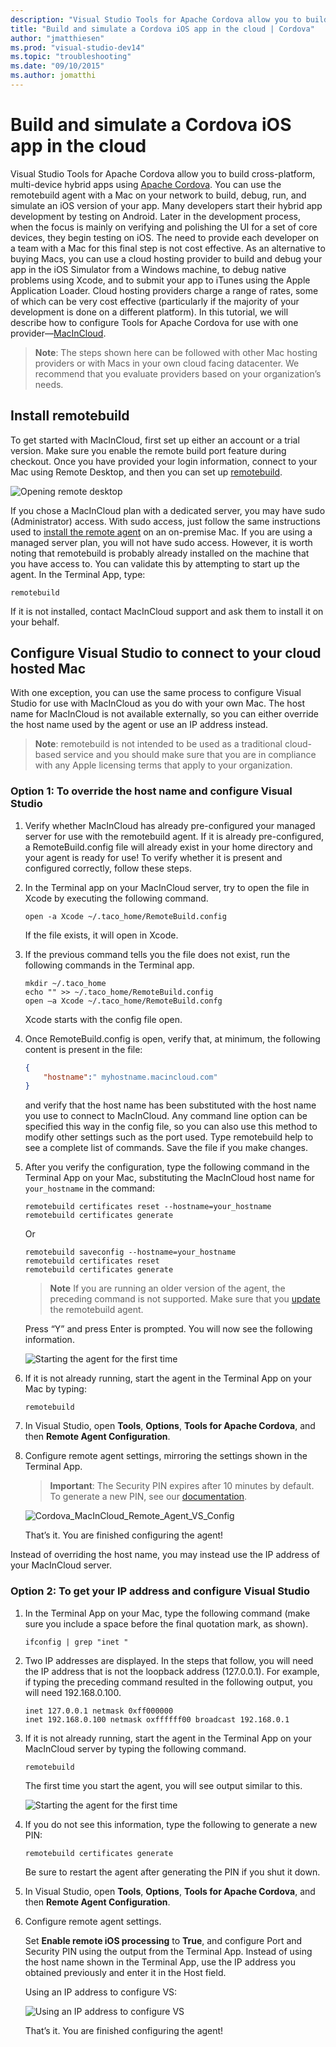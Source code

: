 ```yaml
--- 
description: "Visual Studio Tools for Apache Cordova allow you to build cross-platform, multi-device hybrid apps using Apache Cordova)."
title: "Build and simulate a Cordova iOS app in the cloud | Cordova"
author: "jmatthiesen"
ms.prod: "visual-studio-dev14"
ms.topic: "troubleshooting"
ms.date: "09/10/2015"
ms.author: jomatthi
--- 
```


# Build and simulate a Cordova iOS app in the cloud

Visual Studio Tools for Apache Cordova allow you to build cross-platform, multi-device hybrid apps using [Apache Cordova](http://cordova.apache.org). You can use the remotebuild agent with a Mac on your network to build, debug, run, and simulate an iOS version of your app. Many developers start their hybrid app development by testing on Android. Later in the development process, when the focus is mainly on verifying and polishing the UI for a set of core devices, they begin testing on iOS. The need to provide each developer on a team with a Mac for this final step is not cost effective. As an alternative to buying Macs, you can use a cloud hosting provider to build and debug your app in the iOS Simulator from a Windows machine, to debug native problems using Xcode, and to submit your app to iTunes using the Apple Application Loader. Cloud hosting providers charge a range of rates, some of which can be very cost effective (particularly if the majority of your development is done on a different platform). In this tutorial, we will describe how to configure Tools for Apache Cordova for use with one provider—[MacInCloud](http://www.macincloud.com).


>**Note**: The steps shown here can be followed with other Mac hosting providers or with Macs in your own cloud facing datacenter. We recommend that you evaluate providers based on your organization’s needs.  

## Install remotebuild

To get started with MacInCloud, first set up either an account or a trial version. Make sure you enable the remote build port feature during checkout. Once you have provided your login information, connect to your Mac using Remote Desktop, and then you can set up [remotebuild](https://go.microsoft.com/fwlink/?LinkId=618169). 

![Opening remote desktop](media/host-a-mac-in-the-cloud/remotebuild_start.png)

If you chose a MacInCloud plan with a dedicated server, you may have sudo (Administrator) access. With sudo access, just follow the same instructions used to [install the remote agent](../first-steps/ios-guide.md) on an on-premise Mac. If you are using a managed server plan, you will not have sudo access. However, it is worth noting that remotebuild is probably already installed on the machine that you have access to. You can validate this by attempting to start up the agent. In the Terminal App, type:

```console
remotebuild
```

If it is not installed, contact MacInCloud support and ask them to install it on your behalf.

## Configure Visual Studio to connect to your cloud hosted Mac

With one exception, you can use the same process to configure Visual Studio for use with MacInCloud as you do with your own Mac. The host name for MacInCloud is not available externally, so you can either override the host name used by the agent or use an IP address instead.

>**Note**: remotebuild is not intended to be used as a traditional cloud-based service and you should make sure that you are in compliance with any Apple licensing terms that apply to your organization.  

### Option 1: To override the host name and configure Visual Studio

1. Verify whether MacInCloud has already pre-configured your managed server for use with the remotebuild agent. If it is already pre-configured, a RemoteBuild.config file will already exist in your home directory and your agent is ready for use! To verify whether it is present and configured correctly, follow these steps.

2. In the Terminal app on your MacInCloud server, try to open the file in Xcode by executing the following command.

    ```console
    open -a Xcode ~/.taco_home/RemoteBuild.config
    ```

    If the file exists, it will open in Xcode.

3. If the previous command tells you the file does not exist, run the following commands in the Terminal app.

    ```console
    mkdir ~/.taco_home
    echo "" >> ~/.taco_home/RemoteBuild.config
    open –a Xcode ~/.taco_home/RemoteBuild.confg
    ```

    Xcode starts with the config file open.

4. Once RemoteBuild.config is open, verify that, at minimum, the following content is present in the file:

    ```json
    {
        "hostname":" myhostname.macincloud.com"
    }
    ```

    and verify that the host name has been substituted with the host name you use to connect to MacInCloud. Any command line option can be specified this way in the config file, so you can also use this method to modify other settings such as the port used. Type remotebuild help to see a complete list of commands. Save the file if you make changes.

5. After you verify the configuration, type the following command in the Terminal App on your Mac, substituting the MacInCloud host name for `your_hostname` in the command:

   ```console
   remotebuild certificates reset --hostname=your_hostname
   remotebuild certificates generate   
   ```
 
   Or

   ```console
   remotebuild saveconfig --hostname=your_hostname
   remotebuild certificates reset
   remotebuild certificates generate
   ````

    > **Note** If you are running an older version of the agent, the preceding command is not supported. Make sure that you [update](../first-steps/ios-guide.md) the remotebuild agent.

    Press “Y” and press Enter is prompted. You will now see the following information.

    ![Starting the agent for the first time](media/host-a-mac-in-the-cloud/IC816241.png)

6. If it is not already running, start the agent in the Terminal App on your Mac by typing:

    ```console
    remotebuild
    ```

7. In Visual Studio, open **Tools**, **Options**, **Tools for Apache Cordova**, and then **Remote Agent Configuration**.

8. Configure remote agent settings, mirroring the settings shown in the Terminal App.

    >**Important**: The Security PIN expires after 10 minutes by default. To generate a new PIN, see our [documentation](configuration-tips.md#IosPin).

    ![Cordova_MacInCloud_Remote_Agent_VS_Config](media/host-a-mac-in-the-cloud/IC816237.png)

    That’s it. You are finished configuring the agent!

Instead of overriding the host name, you may instead use the IP address of your MacInCloud server.

### Option 2: To get your IP address and configure Visual Studio

1. In the Terminal App on your Mac, type the following command (make sure you include a space before the final quotation mark, as shown).

    ```console
    ifconfig | grep "inet "
    ```

2. Two IP addresses are displayed. In the steps that follow, you will need the IP address that is not the loopback address (127.0.0.1). For example, if typing the preceding command resulted in the following output, you will need 192.168.0.100.

    ```output
    inet 127.0.0.1 netmask 0xff000000
    inet 192.168.0.100 netmask oxffffff00 broadcast 192.168.0.1
    ```

3. If it is not already running, start the agent in the Terminal App on your MacInCloud server by typing the following command.

    ```console
    remotebuild
    ```

    The first time you start the agent, you will see output similar to this.

    ![Starting the agent for the first time](media/host-a-mac-in-the-cloud/IC816241.png)

4. If you do not see this information, type the following to generate a new PIN:

    ```console
    remotebuild certificates generate
    ```

    Be sure to restart the agent after generating the PIN if you shut it down.

5. In Visual Studio, open **Tools**, **Options**, **Tools for Apache Cordova**, and then **Remote Agent Configuration**.

6. Configure remote agent settings.

    Set **Enable remote iOS processing** to **True**, and configure Port and Security PIN using the output from the Terminal App. Instead of using the host name shown in the Terminal App, use the IP address you obtained previously and enter it in the Host field.

    Using an IP address to configure VS:

    ![Using an IP address to configure VS](media/host-a-mac-in-the-cloud/IC816242.png)

   That’s it. You are finished configuring the agent!
